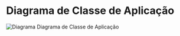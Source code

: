 # Diagrama de Classe de Aplicação

![Diagrama Diagrama de Classe de Aplicação](https://github.com/tads-cnat/receber-pets/blob/98-revisar-models-do-django/doc/bd/DiagramaDeClassesDeAplicacao.jpg?raw=true)
</br></br>
